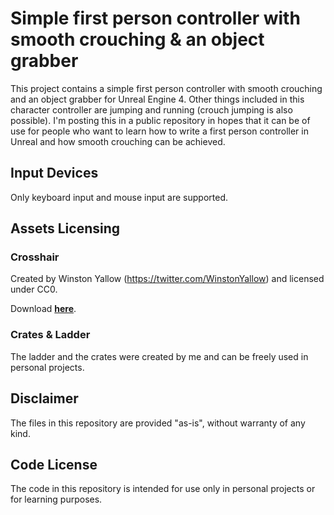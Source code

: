 # Simple first person controller with smooth crouching & an object grabber
This project contains a simple first person controller with smooth crouching and an object grabber for Unreal Engine 4. Other things included in this character controller are jumping and running (crouch jumping is also possible).
I'm posting this in a public repository in hopes that it can be of use for people who want to learn how to write a first person controller in Unreal and how smooth crouching can be achieved.

## Input Devices
Only keyboard input and mouse input are supported.

## Assets Licensing
### Crosshair
Created by Winston Yallow (https://twitter.com/WinstonYallow) and licensed under CC0.

Download [**here**](https://opengameart.org/content/space-shoter-crosshairs).

### Crates & Ladder
The ladder and the crates were created by me and can be freely used in personal projects.

## Disclaimer
The files in this repository are provided "as-is", without warranty of any kind.

## Code License
The code in this repository is intended for use only in personal projects or for learning purposes.
